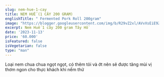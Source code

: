 ```yaml
---
slug: nem-hue-1-cay
title: NEM HUẾ (1 CÂY 200 GRAM)
englishTitle: " Fermented Pork Roll 200gram"
image: "https://blogger.googleusercontent.com/img/b/R29vZ2xl/AVvXsEiE9ZYeR4QBdW9pvc5ZPBfBTPYRmHLgjBiyjsFffCWPl3quxFBO-6haAh8N7I_xBLkJwqRHSmc5aiiqYMvHoN9xfqlWKkdNIFt7wJqGiXaju8mxQ-TiWRUwtOBRK1QcTRbUZ4D4bOkJBpLa50ZuZZECVkH3-ZKunvgj6Y3tMEP7w-oFbQ/s1600/NemHue(1cay).jpg"
excerpt: Nem Huế 1 cây 200 gram Tây Hồ 
date: '2023-11-13'
price: '60.000'
isFeatured: false
isVegetarian: false
type: "man"
---
```

Loại nem chua chua ngọt ngọt, có thêm tỏi và ớt nên sẽ được tăng mùi vị thơm ngon cho thực khách khi nếm thử


